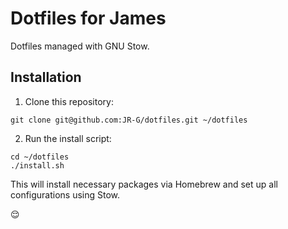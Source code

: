 # Dotfiles for James

Dotfiles managed with GNU Stow.

## Installation

1. Clone this repository:
```
git clone git@github.com:JR-G/dotfiles.git ~/dotfiles
```

2. Run the install script:
```
cd ~/dotfiles
./install.sh
```

This will install necessary packages via Homebrew and set up all configurations using Stow.

😌
